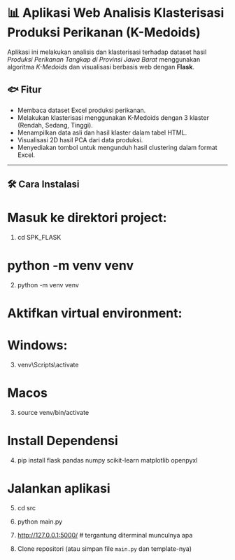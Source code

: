 # 📊 Aplikasi Web Analisis Klasterisasi Produksi Perikanan (K-Medoids)

Aplikasi ini melakukan analisis dan klasterisasi terhadap dataset hasil _Produksi Perikanan Tangkap di Provinsi Jawa Barat_ menggunakan algoritma _K-Medoids_ dan visualisasi berbasis web dengan **Flask**.

## 🐟 Fitur

- Membaca dataset Excel produksi perikanan.
- Melakukan klasterisasi menggunakan K-Medoids dengan 3 klaster (Rendah, Sedang, Tinggi).
- Menampilkan data asli dan hasil klaster dalam tabel HTML.
- Visualisasi 2D hasil PCA dari data produksi.
- Menyediakan tombol untuk mengunduh hasil clustering dalam format Excel.

---

## 🛠️ Cara Instalasi

# Masuk ke direktori project:

1. cd SPK_FLASK

# python -m venv venv

2. python -m venv venv

# Aktifkan virtual environment:

# Windows:

3. venv\Scripts\activate

# Macos

3. source venv/bin/activate

# Install Dependensi

4. pip install flask pandas numpy scikit-learn matplotlib openpyxl

# Jalankan aplikasi

5. cd src
6. python main.py
7. http://127.0.0.1:5000/ # tergantung diterminal munculnya apa

8. Clone repositori (atau simpan file `main.py` dan template-nya)
